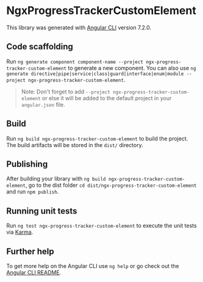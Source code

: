 # NgxProgressTrackerCustomElement

This library was generated with [Angular CLI](https://github.com/angular/angular-cli) version 7.2.0.

## Code scaffolding

Run `ng generate component component-name --project ngx-progress-tracker-custom-element` to generate a new component. You can also use `ng generate directive|pipe|service|class|guard|interface|enum|module --project ngx-progress-tracker-custom-element`.
> Note: Don't forget to add `--project ngx-progress-tracker-custom-element` or else it will be added to the default project in your `angular.json` file. 

## Build

Run `ng build ngx-progress-tracker-custom-element` to build the project. The build artifacts will be stored in the `dist/` directory.

## Publishing

After building your library with `ng build ngx-progress-tracker-custom-element`, go to the dist folder `cd dist/ngx-progress-tracker-custom-element` and run `npm publish`.

## Running unit tests

Run `ng test ngx-progress-tracker-custom-element` to execute the unit tests via [Karma](https://karma-runner.github.io).

## Further help

To get more help on the Angular CLI use `ng help` or go check out the [Angular CLI README](https://github.com/angular/angular-cli/blob/master/README.md).
